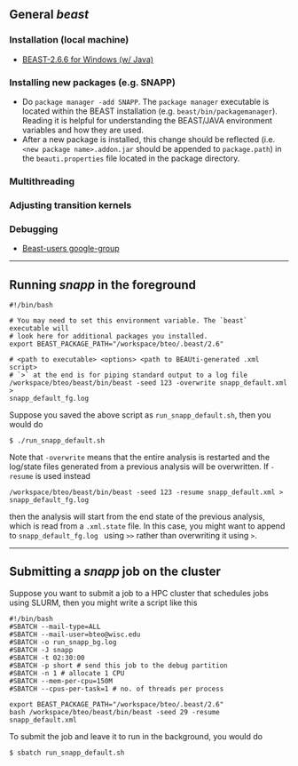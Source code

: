 ## General *beast*

### Installation (local machine)
- [BEAST-2.6.6 for Windows (w/ Java)](http://www.beast2.org/download-windows-with-jre/)


### Installing new packages (e.g. SNAPP)
- Do `package manager -add SNAPP`. The `package manager` executable is located
within the BEAST installation (e.g. `beast/bin/packagemanager`). Reading it is
helpful for understanding the BEAST/JAVA environment variables and how they are
used.
- After a new package is installed, this change should be reflected (i.e.
`<new package name>.addon.jar` should be appended to `package.path`) in the
`beauti.properties` file located in the package directory.

### Multithreading

### Adjusting transition kernels

### Debugging
- [Beast-users google-group](https://groups.google.com/g/beast-users)
---

## Running *snapp* in the foreground
```
#!/bin/bash

# You may need to set this environment variable. The `beast` executable will
# look here for additional packages you installed.
export BEAST_PACKAGE_PATH="/workspace/bteo/.beast/2.6"

# <path to executable> <options> <path to BEAUti-generated .xml script>
# `>` at the end is for piping standard output to a log file
/workspace/bteo/beast/bin/beast -seed 123 -overwrite snapp_default.xml >
snapp_default_fg.log
```

Suppose you saved the above script as `run_snapp_default.sh`, then you would
do
```
$ ./run_snapp_default.sh
```

Note that `-overwrite` means that the entire analysis is restarted and the
log/state files generated from a previous analysis will be overwritten. If
`-resume` is used instead
```
/workspace/bteo/beast/bin/beast -seed 123 -resume snapp_default.xml >
snapp_default_fg.log
```
then the analysis will start from the end state of the previous analysis,
which is read from a `.xml.state` file. In this case, you might want to append
to `snapp_default_fg.log ` using `>>` rather than overwriting it using `>`.

---

## Submitting a *snapp* job on the cluster 
Suppose you want to submit a job to a HPC cluster that schedules jobs using
SLURM, then you might write a script like this
```
#!/bin/bash
#SBATCH --mail-type=ALL
#SBATCH --mail-user=bteo@wisc.edu
#SBATCH -o run_snapp_bg.log
#SBATCH -J snapp
#SBATCH -t 02:30:00
#SBATCH -p short # send this job to the debug partition
#SBATCH -n 1 # allocate 1 CPU
#SBATCH --mem-per-cpu=150M
#SBATCH --cpus-per-task=1 # no. of threads per process

export BEAST_PACKAGE_PATH="/workspace/bteo/.beast/2.6"
bash /workspace/bteo/beast/bin/beast -seed 29 -resume snapp_default.xml
```
To submit the job and leave it to run in the background, you would do
```
$ sbatch run_snapp_default.sh
```
